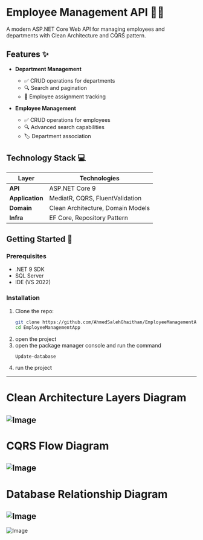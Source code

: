# Employee Management API 🏢👥

A modern ASP.NET Core Web API for managing employees and departments with Clean Architecture and CQRS pattern.

## Features ✨

- **Department Management**
  - ✅ CRUD operations for departments
  - 🔍 Search and pagination
  - 🔗 Employee assignment tracking

- **Employee Management**
  - ✅ CRUD operations for employees
  - 🔍 Advanced search capabilities
  - 🏷️ Department association

## Technology Stack 💻

| Layer          | Technologies                          |
|----------------|---------------------------------------|
| **API**        | ASP.NET Core 9                        |
| **Application**| MediatR, CQRS, FluentValidation       |
| **Domain**     | Clean Architecture, Domain Models     |
| **Infra**      | EF Core, Repository Pattern           |

## Getting Started 🚀

### Prerequisites
- .NET 9 SDK
- SQL Server
- IDE (VS 2022)

### Installation
1. Clone the repo:
   ```bash
   git clone https://github.com/AhmedSalehGhaithan/EmployeeManagementApp.git
   cd EmployeeManagementApp
2. open the project
3. open the package manager console and run the command
   ```
   Update-database
4. run the project


-----------------------------------------------------------------
# Clean Architecture Layers Diagram
![Image](https://github.com/user-attachments/assets/be0dbca8-ef92-47ea-be41-74822aed506e)
-----------------------------------------------------------------
# CQRS Flow Diagram
![Image](https://github.com/user-attachments/assets/0609593e-daf6-4631-9e1f-bcd080cce81d)
-----------------------------------------------------------------
# Database Relationship Diagram
![Image](https://github.com/user-attachments/assets/f78a99ea-0dac-441e-b561-811951b4ca0e)
-----------------------------------------------------------------
![Image](https://github.com/user-attachments/assets/ec02a942-38ff-4b92-b2a4-13423e9d2515)
